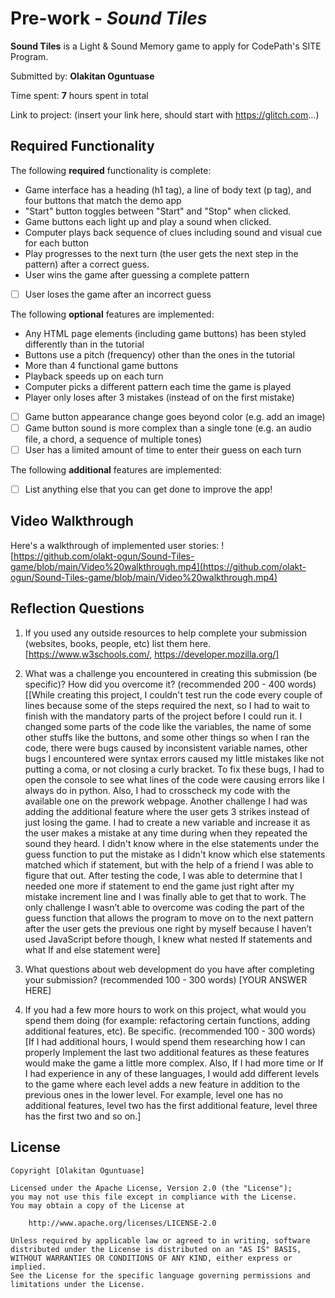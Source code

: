 # Pre-work - *Sound Tiles*

**Sound Tiles** is a Light & Sound Memory game to apply for CodePath's SITE Program. 

Submitted by: **Olakitan Oguntuase**

Time spent: **7** hours spent in total

Link to project: (insert your link here, should start with https://glitch.com...)

## Required Functionality

The following **required** functionality is complete:

*  Game interface has a heading (h1 tag), a line of body text (p tag), and four buttons that match the demo app
*  "Start" button toggles between "Start" and "Stop" when clicked. 
*  Game buttons each light up and play a sound when clicked. 
*  Computer plays back sequence of clues including sound and visual cue for each button
*  Play progresses to the next turn (the user gets the next step in the pattern) after a correct guess. 
*  User wins the game after guessing a complete pattern
* [ ] User loses the game after an incorrect guess

The following **optional** features are implemented:

*  Any HTML page elements (including game buttons) has been styled differently than in the tutorial
*  Buttons use a pitch (frequency) other than the ones in the tutorial
*  More than 4 functional game buttons
*  Playback speeds up on each turn
*  Computer picks a different pattern each time the game is played
*  Player only loses after 3 mistakes (instead of on the first mistake)
* [ ] Game button appearance change goes beyond color (e.g. add an image)
* [ ] Game button sound is more complex than a single tone (e.g. an audio file, a chord, a sequence of multiple tones)
* [ ] User has a limited amount of time to enter their guess on each turn

The following **additional** features are implemented:

- [ ] List anything else that you can get done to improve the app!

## Video Walkthrough

Here's a walkthrough of implemented user stories:
![https://github.com/olakt-ogun/Sound-Tiles-game/blob/main/Video%20walkthrough.mp4](https://github.com/olakt-ogun/Sound-Tiles-game/blob/main/Video%20walkthrough.mp4)


## Reflection Questions
1. If you used any outside resources to help complete your submission (websites, books, people, etc) list them here. 
[https://www.w3schools.com/, https://developer.mozilla.org/]

2. What was a challenge you encountered in creating this submission (be specific)? How did you overcome it? (recommended 200 - 400 words) 
[[While creating this project, I couldn't test run the code every couple of lines  because some of  the steps required the next, so I had to wait to finish with the mandatory parts of the project before I could run it. I changed some parts of the code like the variables, the name of some other stuffs like the buttons, and some other things so when I ran the code, there were bugs caused by inconsistent variable names, other bugs I encountered were syntax errors caused my little mistakes like not putting a coma, or not closing a curly bracket. To fix these bugs, I had to open the console to see what lines of the code were causing errors like I always do in python. Also, I had to crosscheck my code with the available one on the prework webpage. Another challenge I had was adding the additional feature where the user gets 3 strikes instead of just losing the game. I had to create a new variable and increase it as the user makes a mistake at any time during when they repeated the sound they heard. I didn't know where in the else statements under the guess function to put the mistake as I didn't know which else statements matched which if statement, but with the help of a friend I was able to figure that out. After testing the code, I was able to determine that I needed one more if statement to end the game just right after my mistake increment line and I was finally able to get that to work. The only challenge I wasn’t able to overcome was coding the part of the guess function that allows the program to move on to the next pattern after the user gets the previous one right by myself because I haven’t used JavaScript before though, I knew what nested If statements and what If and else statement were]

3. What questions about web development do you have after completing your submission? (recommended 100 - 300 words) 
[YOUR ANSWER HERE]

4. If you had a few more hours to work on this project, what would you spend them doing (for example: refactoring certain functions, adding additional features, etc). Be specific. (recommended 100 - 300 words) 
[If I had additional hours, I would spend them researching how I can properly Implement the last two additional features as these features would make the game a little more complex. Also, If I had more time or If I had experience in any of these languages, I would add different levels to the game where each level adds a new feature in addition to the previous ones in the lower level. For example, level one has no additional features, level two has the first additional feature, level three has the first two and so on.]



## License

    Copyright [Olakitan Oguntuase]

    Licensed under the Apache License, Version 2.0 (the "License");
    you may not use this file except in compliance with the License.
    You may obtain a copy of the License at

        http://www.apache.org/licenses/LICENSE-2.0

    Unless required by applicable law or agreed to in writing, software
    distributed under the License is distributed on an "AS IS" BASIS,
    WITHOUT WARRANTIES OR CONDITIONS OF ANY KIND, either express or implied.
    See the License for the specific language governing permissions and
    limitations under the License.
